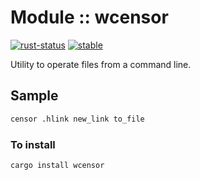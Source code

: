 <!-- {{# generate.module_header{} #}} -->

# Module :: wcensor
[![rust-status](https://github.com/Wandalen/wTools/actions/workflows/ModuleToolsRustPush.yml/badge.svg)](https://github.com/Wandalen/wTools/actions/workflows/ModuleToolsRustPush.yml) [![stable](https://img.shields.io/badge/stability-stable-brightgreen.svg)](https://github.com/emersion/stability-badges#stable)

Utility to operate files from a command line.

## Sample

```sh
censor .hlink new_link to_file
```

### To install

```sh
cargo install wcensor
```
